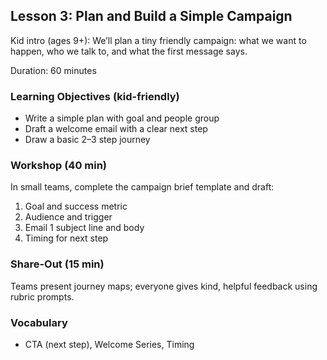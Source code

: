 ## Lesson 3: Plan and Build a Simple Campaign

Kid intro (ages 9+): We’ll plan a tiny friendly campaign: what we want to happen, who we talk to, and what the first message says.

Duration: 60 minutes

### Learning Objectives (kid-friendly)
- Write a simple plan with goal and people group
- Draft a welcome email with a clear next step
- Draw a basic 2–3 step journey

### Workshop (40 min)
In small teams, complete the campaign brief template and draft:
1) Goal and success metric
2) Audience and trigger
3) Email 1 subject line and body
4) Timing for next step

### Share-Out (15 min)
Teams present journey maps; everyone gives kind, helpful feedback using rubric prompts.

### Vocabulary
- CTA (next step), Welcome Series, Timing


